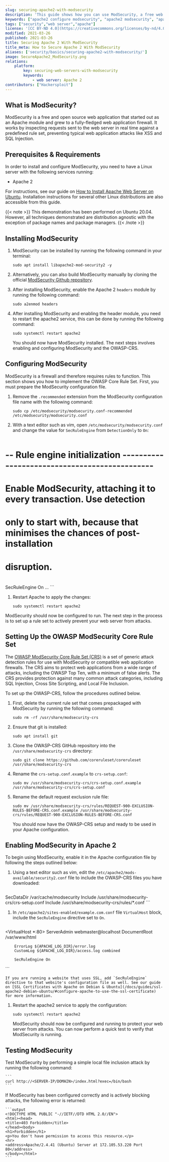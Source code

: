 ```yaml
---
slug: securing-apache2-with-modsecurity
description: 'This guide shows how you can use ModSecurity, a free web application firewall that can prevent attacks like XSS and SQL injection on your site, using Apache 2.'
keywords: ["apache2 configure modsecurity", "apache2 modsecurity", "apache modsecurity"]
tags: ["security","web server","apache"]
license: '[CC BY-ND 4.0](https://creativecommons.org/licenses/by-nd/4.0)'
modified: 2021-03-26
published: 2021-03-26
title: Securing Apache 2 With ModSecurity
title_meta: How to Secure Apache 2 With ModSecurity
aliases: ['security/basics/securing-apache2-with-modsecurity/']
image: SecureApache2_ModSecurity.png
relations:
    platform:
        key: securing-web-servers-with-modsecurity
        keywords:
            - web server: Apache 2
contributors: ["Hackersploit"]
---
```


## What is ModSecurity?

ModSecurity is a free and open source web application that started out as an Apache module and grew to a fully-fledged web application firewall. It works by inspecting requests sent to the web server in real time against a predefined rule set, preventing typical web application attacks like XSS and SQL Injection.

## Prerequisites & Requirements

In order to install and configure ModSecurity, you need to have a Linux server with the following services running:

- Apache 2

For instructions, see our guide on [How to Install Apache Web Server on Ubuntu](/docs/guides/how-to-install-apache-web-server-ubuntu-18-04/). Installation instructions for several other Linux distributions are also accessible from this guide.

{{< note >}}
This demonstration has been performed on Ubuntu 20.04. However, all techniques demonstrated are distribution agnostic with the exception of package names and package managers.
{{< /note >}}

## Installing ModSecurity

1.  ModSecurity can be installed by running the following command in your terminal:
    ```
    sudo apt install libapache2-mod-security2 -y
    ```

1.  Alternatively, you can also build ModSecurity manually by cloning the official [ModSecurity Github repository](https://github.com/SpiderLabs/ModSecurity).

1.  After installing ModSecurity, enable the Apache 2 `headers` module by running the following command:
    ```
    sudo a2enmod headers
    ```

1.  After installing ModSecurity and enabling the header module, you need to restart the apache2 service, this can be done by running the following command:
    ```
    sudo systemctl restart apache2
    ```

    You should now have ModSecurity installed. The next steps involves enabling and configuring ModSecurity and the OWASP-CRS.

## Configuring ModSecurity

ModSecurity is a firewall and therefore requires rules to function. This section shows you how to implement the OWASP Core Rule Set. First, you must prepare the ModSecurity configuration file.

1. Remove the `.recommended` extension from the ModSecurity configuration file name with the following command:
    ```
    sudo cp /etc/modsecurity/modsecurity.conf-recommended /etc/modsecurity/modsecurity.conf
    ```

1.  With a text editor such as vim, open `/etc/modsecurity/modsecurity.conf` and change the value for `SecRuleEngine` from `DetectionOnly` to `On`:
    ```file {title="/etc/modsecurity/modsecurity.conf"}
# -- Rule engine initialization ----------------------------------------------

# Enable ModSecurity, attaching it to every transaction. Use detection
# only to start with, because that minimises the chances of post-installation
# disruption.
#
SecRuleEngine On
...
    ```

1.  Restart Apache to apply the changes:
    ```
    sudo systemctl restart apache2
    ```

   ModSecurity should now be configured to run. The next step in the process is to set up a rule set to actively prevent your web server from attacks.

## Setting Up the OWASP ModSecurity Core Rule Set

The [OWASP ModSecurity Core Rule Set (CRS)](https://github.com/coreruleset/coreruleset) is a set of generic attack detection rules for use with ModSecurity or compatible web application firewalls. The CRS aims to protect web applications from a wide range of attacks, including the OWASP Top Ten, with a minimum of false alerts. The CRS provides protection against many common attack categories, including SQL Injection, Cross Site Scripting, and Local File Inclusion.

To set up the OWASP-CRS, follow the procedures outlined below.

1.  First, delete the current rule set that comes prepackaged with ModSecurity by running the following command:
    ```
    sudo rm -rf /usr/share/modsecurity-crs
    ```

1.  Ensure that git is installed:
    ```
    sudo apt install git
    ```

1.  Clone the OWASP-CRS GitHub repository into the `/usr/share/modsecurity-crs` directory:
    ```
    sudo git clone https://github.com/coreruleset/coreruleset /usr/share/modsecurity-crs
    ```

1.  Rename the `crs-setup.conf.example` to `crs-setup.conf`:
    ```
    sudo mv /usr/share/modsecurity-crs/crs-setup.conf.example /usr/share/modsecurity-crs/crs-setup.conf
    ```

1.  Rename the default request exclusion rule file:
    ```
    sudo mv /usr/share/modsecurity-crs/rules/REQUEST-900-EXCLUSION-RULES-BEFORE-CRS.conf.example /usr/share/modsecurity-crs/rules/REQUEST-900-EXCLUSION-RULES-BEFORE-CRS.conf
    ```

    You should now have the OWASP-CRS setup and ready to be used in your Apache configuration.

## Enabling ModSecurity in Apache 2

To begin using ModSecurity, enable it in the Apache configuration file by following the steps outlined below:

1.  Using a text editor such as vim, edit the `/etc/apache2/mods-available/security2.conf` file to include the OWASP-CRS files you have downloaded:

    ```file {title="/etc/apache2/mods-available/security2.conf"}
<IfModule security2_module>
        SecDataDir /var/cache/modsecurity
        Include /usr/share/modsecurity-crs/crs-setup.conf
        Include /usr/share/modsecurity-crs/rules/*.conf
</IfModule>
    ```

1.  In `/etc/apache2/sites-enabled/example.com.conf` file `VirtualHost` block, include the `SecRuleEngine` directive set to `On`.

    ```file {title="/etc/apache2/sites-enabled/example.com.conf"}
<VirtualHost *:80>
        ServerAdmin webmaster@localhost
        DocumentRoot /var/www/html

        ErrorLog ${APACHE_LOG_DIR}/error.log
        CustomLog ${APACHE_LOG_DIR}/access.log combined

        SecRuleEngine On
</VirtualHost>
    ```

    If you are running a website that uses SSL, add `SecRuleEngine` directive to that website's configuration file as well. See our guide on [SSL Certificates with Apache on Debian & Ubuntu](/docs/guides/ssl-apache2-debian-ubuntu/#configure-apache-to-use-the-ssl-certificate) for more information.

1.  Restart the apache2 service to apply the configuration:
    ```
    sudo systemctl restart apache2
    ```

    ModSecurity should now be configured and running to protect your web server from attacks. You can now perform a quick test to verify that ModSecurity is running.

## Testing ModSecurity

Test ModSecurity by performing a simple local file inclusion attack by running the following command:

    ```
    curl http://<SERVER-IP/DOMAIN>/index.html?exec=/bin/bash
    ```

If ModSecurity has been configured correctly and is actively blocking attacks, the following error is returned:

    ```output
    <!DOCTYPE HTML PUBLIC "-//IETF//DTD HTML 2.0//EN">
    <html><head>
    <title>403 Forbidden</title>
    </head><body>
    <h1>Forbidden</h1>
    <p>You don't have permission to access this resource.</p>
    <hr>
    <address>Apache/2.4.41 (Ubuntu) Server at 172.105.53.220 Port 80</address>
    </body></html>
    ```

